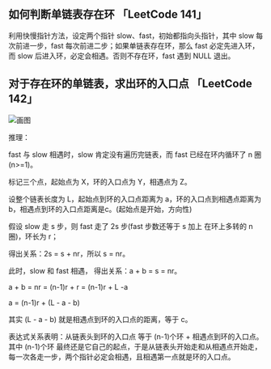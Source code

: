 ## 如何判断单链表存在环 「LeetCode 141」

利用快慢指针方法，设定两个指针 slow、fast，初始都指向头指针，其中 slow 每次前进一步，fast 每次前进二步；如果单链表存在环，那么 fast 必定先进入环，而 slow 后进入环，必定会相遇。否则不存在环，fast 遇到 NULL 退出。

## 对于存在环的单链表，求出环的入口点 「LeetCode 142」

![画图]()

推理：

fast 与 slow 相遇时，slow 肯定没有遍历完链表，而 fast 已经在环内循环了 n 圈(n>=1)。

标记三个点，起始点为 X，环的入口点为 Y，相遇点为 Z。

设整个链表长度为 L，起始点到环的入口点距离为 a，环的入口点到相遇点距离为 b，相遇点到环的入口点距离是c。(起始点是开始，方向性)

假设 slow 走 s 步，则 fast 走了 2s 步(fast 步数还等于 s 加上 在环上多转的 n 圈)，环长为 r；

得出关系：2s = s + nr，所以 s = nr。

此时，slow 和 fast 相遇， 得出关系：a + b = s = nr。

a + b = nr = (n-1)r + r = (n-1)r + L -a

a = (n-1)r + (L - a - b)

其实 (L - a - b) 就是相遇点到环的入口点的距离，等于 c。

表达式关系表明：从链表头到环的入口点 等于 (n-1)个环 + 相遇点到环的入口点。其中 (n-1)个环 最终还是它自己的起点，于是从链表头开始走和从相遇点开始走，
每一次各走一步，两个指针必定会相遇，且相遇第一点就是环的入口点。

